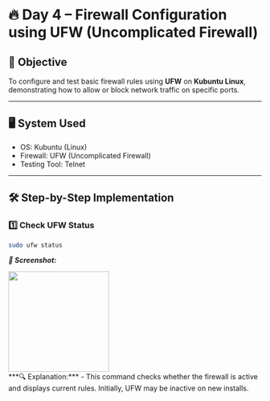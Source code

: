 # 🔥 Day 4 – Firewall Configuration using UFW (Uncomplicated Firewall)

## 🎯 Objective
To configure and test basic firewall rules using **UFW** on **Kubuntu Linux**, demonstrating how to allow or block network traffic on specific ports.

---

## 🖥️ System Used
- OS: Kubuntu (Linux)
- Firewall: UFW (Uncomplicated Firewall)
- Testing Tool: Telnet

---

## 🛠️ Step-by-Step Implementation

### 1️⃣ Check UFW Status

```bash
sudo ufw status
```
***📸 Screenshot:***
<div style="width: 100%; height: auto; align-items: center;"><img src="" style="height: 200px; width: auto;"><div>
***🔍 Explanation:***
- This command checks whether the firewall is active and displays current rules. Initially, UFW may be inactive on new installs.

